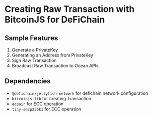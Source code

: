 # Creating Raw Transaction with BitcoinJS for DeFiChain

## Sample Features

1. Generate a PrivateKey
2. Generating an Address from PrivateKey
3. Sign Raw Transaction
4. Broadcast Raw Transaction to Ocean APIs

## Dependencies

- `@defichain/jellyfish-network` for defichain network configuration
- `bitcoinjs-lib` for creating Transaction
- `ecpair` for ECC operation
- `tiny-secp256k1` for ECC operation
